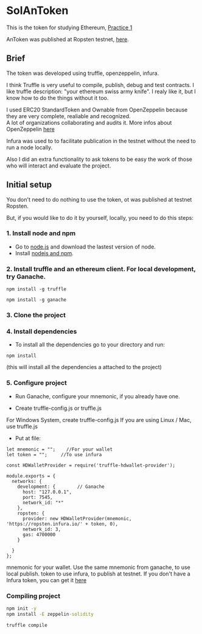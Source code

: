 # SolAnToken
This is the token for studying Ethereum, [Practice 1](https://github.com/thieuan/blockchain/blob/master/eth/practice/coding_challenge_1.md)

AnToken was published at Ropsten testnet, [here](https://ropsten.etherscan.io/address/0x3730aa313345f4b00e478a5010c2d3b921555520).

## Brief
The token was developed using truffle, openzeppelin, infura.

I think Truffle is very useful to compile, publish, debug and test contracts. I like truffle description: "your ethereum swiss army knife".
I realy like it, but I know how to do the things without it too.

I used ERC20 StandardToken and Ownable from OpenZeppelin because they are very complete, realiable and recognized.  
A lot of organizations collaborating and audits it. More infos about OpenZeppelin [here](https://openzeppelin.org/api/docs/open-zeppelin.html)

Infura was used to to facilitate publication in the testnet without the need to run a node locally.

Also I did an extra functionality to ask tokens to be easy the work of those who will interact and evaluate the project.

## Initial setup

You don't need to do nothing to use the token, ot was published at testnet Ropsten.

But, if you would like to do it by yourself, locally, you need to do this steps:

### 1. Install node and npm
* Go to [node.js](https://nodejs.org/en/) and download the lastest version of node. 
* Install [nodejs and npm](https://docs.npmjs.com/getting-started/installing-node).

### 2. Install truffle and an ethereum client. For local development, try Ganache.
```
npm install -g truffle 

npm install -g ganache
```

### 3. Clone the project


### 4. Install dependencies
- To install all the dependencies go to your directory and run:
```
npm install
```
(this will install all the dependencies a attached to the project)


### 5. Configure project
* Run  Ganache, configure your mnemonic, if you already have one.

* Create truffle-config.js or truffle.js

For Windows System, create truffle-config.js 
If you are using Linux / Mac, use truffle.js

* Put at file:
```
let mnemonic = "";    //For your wallet
let token = "";     //To use infura

const HDWalletProvider = require('truffle-hdwallet-provider');

module.exports = {
  networks: {
    development: {        // Ganache
      host: "127.0.0.1",
      port: 7545,
      network_id: "*"
    },
    ropsten: {
      provider: new HDWalletProvider(mnemonic, 'https://ropsten.infura.io/' + token, 0),
      network_id: 3,
      gas: 4700000
    }

  }
};
```

mnemonic for your wallet. Use the same mnemonic from ganache, to use local publish.
token to use infura, to publish at testnet.
If you don't have a Infura token, you can get it [here](https://infura.io/register)

### Compiling project
```cmd
npm init -y
npm install -E zeppelin-solidity

truffle compile
```




